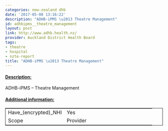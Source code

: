 ```yaml
---
categories: new-zealand dhb
date: '2017-05-08 13:16:22'
description: "ADHB-iPMS \u2013 Theatre Management"
id: adhbipms__theatre_management
layout: post
link: http://www.adhb.health.nz/
provider: Auckland District Health Board
tags:
- theatre
- hospital
- nzte-report
title: "ADHB-iPMS \u2013 Theatre Management"
---
```



 <h4> <u>Description:</u> </h4>
ADHB-iPMS – Theatre Management
 <h4> <u>Additional information:</u> </h4>
 <table style="border: 1px solid">
 <tr> <td width="40%">Have_(encrypted)_NHI</td> <td>Yes</td> </tr>
 <tr> <td width="40%">Scope</td> <td>Provider</td> </tr>
 </table>